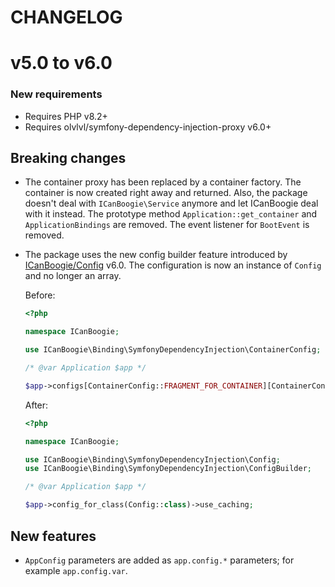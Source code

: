 # CHANGELOG

# v5.0 to v6.0

### New requirements

- Requires PHP v8.2+
- Requires olvlvl/symfony-dependency-injection-proxy v6.0+

## Breaking changes

- The container proxy has been replaced by a container factory. The container is now created right away and returned. Also, the package doesn't deal with `ICanBoogie\Service` anymore and let ICanBoogie deal with it instead. The prototype method `Application::get_container` and `ApplicationBindings` are removed. The event listener for `BootEvent` is removed.

- The package uses the new config builder feature introduced by [ICanBoogie/Config][] v6.0. The
  configuration is now an instance of `Config` and no longer an array.

    Before:
    ```php
    <?php

    namespace ICanBoogie;

    use ICanBoogie\Binding\SymfonyDependencyInjection\ContainerConfig;

    /* @var Application $app */

    $app->configs[ContainerConfig::FRAGMENT_FOR_CONTAINER][ContainerConfig::USE_CACHING];
    ```

    After:
    ```php
    <?php

    namespace ICanBoogie;

    use ICanBoogie\Binding\SymfonyDependencyInjection\Config;
    use ICanBoogie\Binding\SymfonyDependencyInjection\ConfigBuilder;

    /* @var Application $app */

    $app->config_for_class(Config::class)->use_caching;
    ```

## New features

- `AppConfig` parameters are added as `app.config.*` parameters; for example `app.config.var`.


[ICanBoogie/Config]: https://github.com/ICanBoogie/Config/
